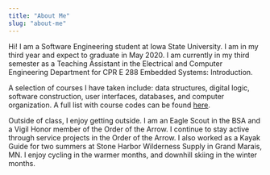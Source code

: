 ```yaml
---
title: "About Me"
slug: "about-me"
---
```


Hi! I am a Software Engineering student at Iowa State University. I am in my third year and expect to graduate in May 2020. I am currently in my third semester as a Teaching Assistant in the Electrical and Computer Engineering Department for CPR E 288 Embedded Systems: Introduction.

A selection of courses I have taken include: data structures, digital logic, software construction, user interfaces, databases, and computer organization. A full list with course codes can be found [here](/course-list/).

Outside of class, I enjoy getting outside. I am an Eagle Scout in the BSA and a Vigil Honor member of the Order of the Arrow. I continue to stay active through service projects in the Order of the Arrow. I also worked as a Kayak Guide for two summers at Stone Harbor Wilderness Supply in Grand Marais, MN. I enjoy cycling in the warmer months, and downhill skiing in the winter months.
